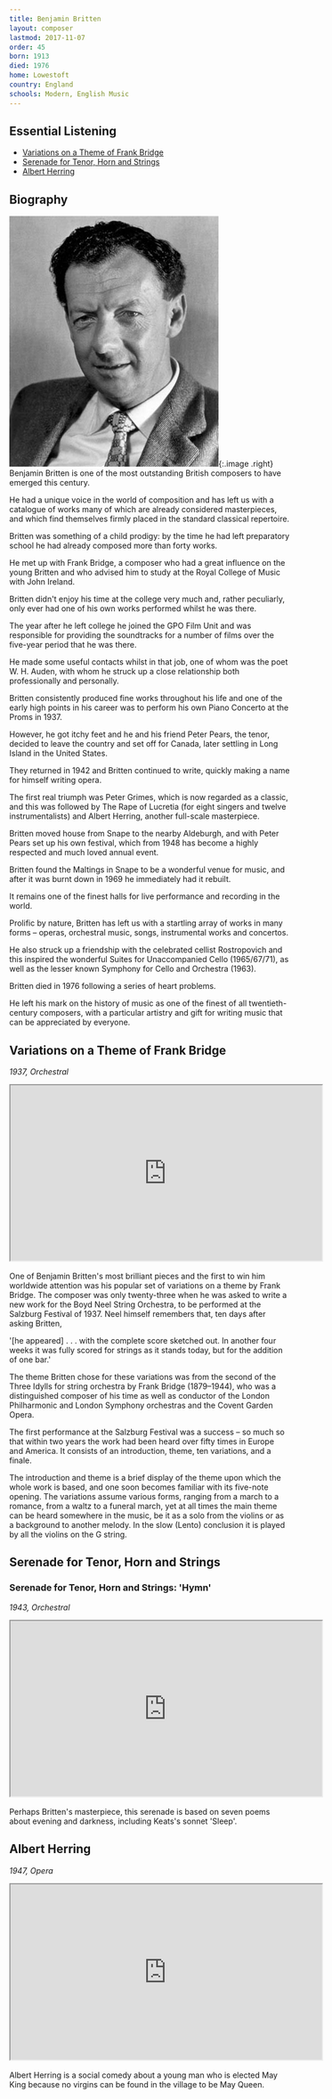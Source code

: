```yaml
---
title: Benjamin Britten
layout: composer
lastmod: 2017-11-07
order: 45
born: 1913
died: 1976
home: Lowestoft
country: England
schools: Modern, English Music
---
```


## Essential Listening

- [Variations on a Theme of Frank Bridge](#variations-on-a-theme-of-frank-bridge)
- [Serenade for Tenor, Horn and Strings](#serenade-for-tenor-horn-and-strings)
- [Albert Herring](#albert-herring)

## Biography

![Benjamin Britten](/images/classical/45.jpg){:.image .right}
Benjamin Britten is one of the most outstanding British composers to have emerged this century.

He had a unique voice in the world of composition and has left us with a catalogue of works many of which are already considered masterpieces, and which find themselves firmly placed in the standard classical repertoire.

Britten was something of a child prodigy: by the time he had left preparatory school he had already composed more than forty works.

He met up with Frank Bridge, a composer who had a great influence on the young Britten and who advised him to study at the Royal College of Music with John Ireland.

Britten didn't enjoy his time at the college very much and, rather peculiarly, only ever had one of his own works performed whilst he was there.

The year after he left college he joined the GPO Film Unit and was responsible for providing the soundtracks for a number of films over the five-year period that he was there.

He made some useful contacts whilst in that job, one of whom was the poet W. H. Auden, with whom he struck up a close relationship both professionally and personally.

Britten consistently produced fine works throughout his life and one of the early high points in his career was to perform his own Piano Concerto at the Proms in 1937.

However, he got itchy feet and he and his friend Peter Pears, the tenor, decided to leave the country and set off for Canada, later settling in Long Island in the United States.

They returned in 1942 and Britten continued to write, quickly making a name for himself writing opera.

The first real triumph was Peter Grimes, which is now regarded as a classic, and this was followed by The Rape of Lucretia (for eight singers and twelve instrumentalists) and Albert Herring, another full-scale masterpiece.

Britten moved house from Snape to the nearby Aldeburgh, and with Peter Pears set up his own festival, which from 1948 has become a highly respected and much loved annual event.

Britten found the Maltings in Snape to be a wonderful venue for music, and after it was burnt down in 1969 he immediately had it rebuilt.

It remains one of the finest halls for live performance and recording in the world.

Prolific by nature, Britten has left us with a startling array of works in many forms – operas, orchestral music, songs, instrumental works and concertos.

He also struck up a friendship with the celebrated cellist Rostropovich and this inspired the wonderful Suites for Unaccompanied Cello (1965/67/71), as well as the lesser known Symphony for Cello and Orchestra (1963).

Britten died in 1976 following a series of heart problems.

He left his mark on the history of music as one of the finest of all twentieth-century composers, with a particular artistry and gift for writing music that can be appreciated by everyone.

## Variations on a Theme of Frank Bridge

_1937, Orchestral_

<div class='video-container'><iframe width='560' height='315' src='https://www.youtube.com/embed/zeyGDOLJUmM'  allowfullscreen></iframe></div>

One of Benjamin Britten's most brilliant pieces and the first to win him worldwide attention was his popular set of variations on a theme by Frank Bridge.  The composer was only twenty-three when he was asked to write a new work for the Boyd Neel String Orchestra, to be performed at the Salzburg Festival of 1937. Neel himself remembers that, ten days after asking Britten,

'[he appeared] . . . with the complete score sketched out. In another four weeks it was fully scored for strings as it stands today, but for the addition of one bar.'

The theme Britten chose for these variations was from the second of the Three Idylls for string orchestra by Frank Bridge (1879–1944), who was a distinguished composer of his time as well as conductor of the London Philharmonic and London Symphony orchestras and the Covent Garden Opera.

The first performance at the Salzburg Festival was a success – so much so that within two years the work had been heard over fifty times in Europe and America. It consists of an introduction, theme, ten variations, and a finale.

The introduction and theme is a brief display of the theme upon which the whole work is based, and one soon becomes familiar with its five-note opening. The variations assume various forms, ranging from a march to a romance, from a waltz to a funeral march, yet at all times the main theme can be heard somewhere in the music, be it as a solo from the violins or as a background to another melody. In the slow (Lento) conclusion it is played by all the violins on the G string.

## Serenade for Tenor, Horn and Strings
### Serenade for Tenor, Horn and Strings: 'Hymn'

_1943, Orchestral_

<div class='video-container'><iframe width='560' height='315' src='https://www.youtube.com/embed/PQ0ITqRBaE0?start=1062&end=1182'  allowfullscreen></iframe></div>

Perhaps Britten's masterpiece, this serenade is based on seven poems about evening and darkness, including Keats's sonnet 'Sleep'.

## Albert Herring

_1947, Opera_

<div class='video-container'><iframe width='560' height='315' src='https://www.youtube.com/embed/61BI1XT4NiU'  allowfullscreen></iframe></div>

Albert Herring is a social comedy about a young man who is elected May King because no virgins can be found in the village to be May Queen.
